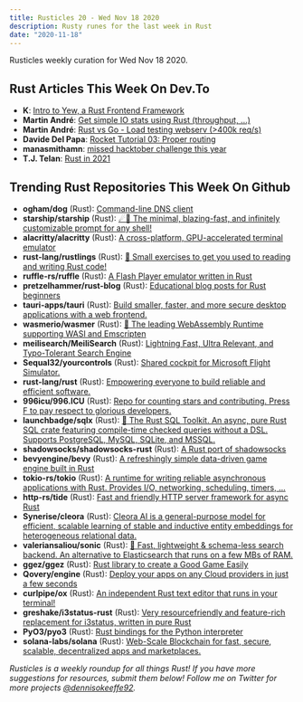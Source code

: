 ```yaml
---
title: Rusticles 20 - Wed Nov 18 2020
description: Rusty runes for the last week in Rust
date: "2020-11-18"
---
```


Rusticles weekly curation for Wed Nov 18 2020.

<Ad />

## Rust Articles This Week On Dev.To

- **K**: [Intro to Yew, a Rust Frontend Framework](https://dev.to/fllstck/intro-to-yew-a-rust-frontend-framework-20hb)
- **Martin André**: [Get simple IO stats using Rust (throughput, ...)](https://dev.to/martichou/get-simple-io-stats-using-rust-throughput-47m4)
- **Martin André**: [Rust vs Go - Load testing webserv (>400k req/s)](https://dev.to/martichou/rust-vs-go-load-testing-400k-req-s-53l)
- **Davide Del Papa**: [Rocket Tutorial 03: Proper routing](https://dev.to/davidedelpapa/rocket-tutorial-03-proper-routing-4ch3)
- **manasmithamn**: [missed hacktober challenge this year](https://dev.to/manasmithamn/missed-hacktober-challenge-this-year-26mg)
- **T.J. Telan**: [Rust in 2021](https://dev.to/tjtelan/rust-in-2021-5p6)

<Ad />

## Trending Rust Repositories This Week On Github

- **ogham/dog** (Rust): [Command-line DNS client](https://github.com/ogham/dog)
- **starship/starship** (Rust): [☄🌌️ The minimal, blazing-fast, and infinitely customizable prompt for any shell!](https://github.com/starship/starship)
- **alacritty/alacritty** (Rust): [A cross-platform, GPU-accelerated terminal emulator](https://github.com/alacritty/alacritty)
- **rust-lang/rustlings** (Rust): [🦀 Small exercises to get you used to reading and writing Rust code!](https://github.com/rust-lang/rustlings)
- **ruffle-rs/ruffle** (Rust): [A Flash Player emulator written in Rust](https://github.com/ruffle-rs/ruffle)
- **pretzelhammer/rust-blog** (Rust): [Educational blog posts for Rust beginners](https://github.com/pretzelhammer/rust-blog)
- **tauri-apps/tauri** (Rust): [Build smaller, faster, and more secure desktop applications with a web frontend.](https://github.com/tauri-apps/tauri)
- **wasmerio/wasmer** (Rust): [🚀 The leading WebAssembly Runtime supporting WASI and Emscripten](https://github.com/wasmerio/wasmer)
- **meilisearch/MeiliSearch** (Rust): [Lightning Fast, Ultra Relevant, and Typo-Tolerant Search Engine](https://github.com/meilisearch/MeiliSearch)
- **Sequal32/yourcontrols** (Rust): [Shared cockpit for Microsoft Flight Simulator.](https://github.com/Sequal32/yourcontrols)
- **rust-lang/rust** (Rust): [Empowering everyone to build reliable and efficient software.](https://github.com/rust-lang/rust)
- **996icu/996.ICU** (Rust): [Repo for counting stars and contributing. Press F to pay respect to glorious developers.](https://github.com/996icu/996.ICU)
- **launchbadge/sqlx** (Rust): [🧰 The Rust SQL Toolkit. An async, pure Rust SQL crate featuring compile-time checked queries without a DSL. Supports PostgreSQL, MySQL, SQLite, and MSSQL.](https://github.com/launchbadge/sqlx)
- **shadowsocks/shadowsocks-rust** (Rust): [A Rust port of shadowsocks](https://github.com/shadowsocks/shadowsocks-rust)
- **bevyengine/bevy** (Rust): [A refreshingly simple data-driven game engine built in Rust](https://github.com/bevyengine/bevy)
- **tokio-rs/tokio** (Rust): [A runtime for writing reliable asynchronous applications with Rust. Provides I/O, networking, scheduling, timers, ...](https://github.com/tokio-rs/tokio)
- **http-rs/tide** (Rust): [Fast and friendly HTTP server framework for async Rust](https://github.com/http-rs/tide)
- **Synerise/cleora** (Rust): [Cleora AI is a general-purpose model for efficient, scalable learning of stable and inductive entity embeddings for heterogeneous relational data.](https://github.com/Synerise/cleora)
- **valeriansaliou/sonic** (Rust): [🦔 Fast, lightweight & schema-less search backend. An alternative to Elasticsearch that runs on a few MBs of RAM.](https://github.com/valeriansaliou/sonic)
- **ggez/ggez** (Rust): [Rust library to create a Good Game Easily](https://github.com/ggez/ggez)
- **Qovery/engine** (Rust): [Deploy your apps on any Cloud providers in just a few seconds](https://github.com/Qovery/engine)
- **curlpipe/ox** (Rust): [An independent Rust text editor that runs in your terminal!](https://github.com/curlpipe/ox)
- **greshake/i3status-rust** (Rust): [Very resourcefriendly and feature-rich replacement for i3status, written in pure Rust](https://github.com/greshake/i3status-rust)
- **PyO3/pyo3** (Rust): [Rust bindings for the Python interpreter](https://github.com/PyO3/pyo3)
- **solana-labs/solana** (Rust): [Web-Scale Blockchain for fast, secure, scalable, decentralized apps and marketplaces.](https://github.com/solana-labs/solana)

_Rusticles is a weekly roundup for all things Rust! If you have more suggestions for resources, submit them below! Follow me on Twitter for more projects [@dennisokeeffe92](https://twitter.com/dennisokeeffe92)._
